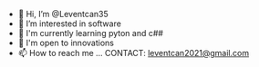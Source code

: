 - 👋 Hi, I’m @Leventcan35
- 👀 I’m interested in software
- 🌱 I'm currently learning pyton and c##
- 💪 I'm open to innovations
- 📫 How to reach me ...
  CONTACT: leventcan2021@gmail.com

<!---
Leventcan35/Leventcan35 is a ✨ special ✨ repository because its `README.md` (this file) appears on your GitHub profile.
You can click the Preview link to take a look at your changes.
--->
